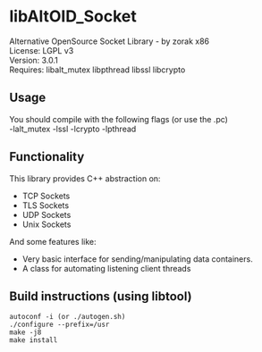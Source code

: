 # libAltOID_Socket

Alternative OpenSource Socket Library - by zorak x86   
License: LGPL v3  
Version: 3.0.1  
Requires: libalt_mutex libpthread libssl libcrypto  

## Usage

You should compile with the following flags (or use the .pc)  
-lalt_mutex -lssl -lcrypto -lpthread  

## Functionality

This library provides C++ abstraction on:

- TCP Sockets
- TLS Sockets
- UDP Sockets
- Unix Sockets

And some features like:  

- Very basic interface for sending/manipulating data containers.
- A class for automating listening client threads

## Build instructions (using libtool)

```
autoconf -i (or ./autogen.sh)
./configure --prefix=/usr
make -j8
make install
```